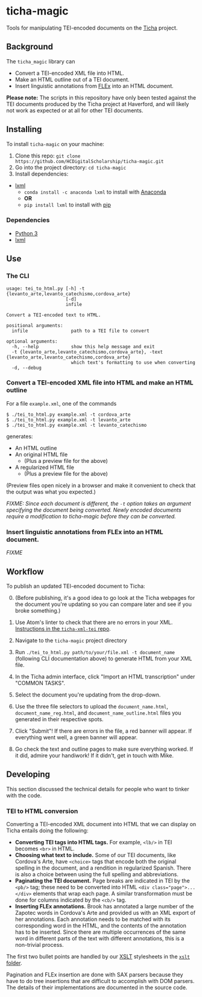# ticha-magic

Tools for manipulating TEI-encoded documents on the [Ticha](https://ticha.haverford.edu) project.

## Background

The `ticha_magic` library can
  - Convert a TEI-encoded XML file into HTML.
  - Make an HTML outline out of a TEI document.
  - Insert linguistic annotations from [FLEx](https://software.sil.org/fieldworks/) into an HTML document.

**Please note:** The scripts in this repository have only been tested against the TEI documents produced by the Ticha project at Haverford, and will likely not work as expected or at all for other TEI documents.

## Installing

To install `ticha-magic` on your machine:

1. Clone this repo: `git clone https://github.com/HCDigitalScholarship/ticha-magic.git`
2. Go into the project directory: `cd ticha-magic`
3. Install dependencies:
  * [lxml](https://lxml.de/)
    * `conda install -c anaconda lxml` to install with [Anaconda](https://anaconda.org/anaconda/lxml)
    * **OR**
    * `pip install lxml` to install with [pip](https://pypi.org/project/lxml/)

### Dependencies

* [Python 3](https://www.python.org/)
* [lxml](https://lxml.de/)

## Use

### The CLI

```
usage: tei_to_html.py [-h] -t {levanto_arte,levanto_catechismo,cordova_arte}
                      [-d]
                      infile

Convert a TEI-encoded text to HTML.

positional arguments:
  infile                path to a TEI file to convert

optional arguments:
  -h, --help            show this help message and exit
  -t {levanto_arte,levanto_catechismo,cordova_arte}, -text {levanto_arte,levanto_catechismo,cordova_arte}
                        which text's formatting to use when converting
  -d, --debug
```

### Convert a TEI-encoded XML file into HTML and make an HTML outline

For a file `example.xml`, one of the commands

```shell
$ ./tei_to_html.py example.xml -t cordova_arte
$ ./tei_to_html.py example.xml -t levanto_arte
$ ./tei_to_html.py example.xml -t levanto_catechismo
```

generates:
* An HTML outline
* An original HTML file
  * (Plus a preview file for the above)
* A regularized HTML file
  * (Plus a preview file for the above)

(Preview files open nicely in a browser and make it convenient to check that the output was what you expected.)

*FIXME: Since each document is different, the `-t` option takes an argument specifying the document being converted. Newly encoded documents require a modification to ticha-magic before they can be converted.*

### Insert linguistic annotations from FLEx into an HTML document.

*FIXME*


## Workflow

To publish an updated TEI-encoded document to Ticha:

0. (Before publishing, it's a good idea to go look at the Ticha webpages for the document you're updating so you can compare later and see if you broke something.)


1. Use Atom's linter to check that there are no errors in your XML. [Instructions in the `ticha-xml-tei` repo](https://github.com/HCDigitalScholarship/ticha-xml-tei#linting).
2. Navigate to the `ticha-magic` project directory
3. Run `./tei_to_html.py path/to/your/file.xml -t document_name` (following CLI documentation above) to generate HTML from your XML file.
4. In the Ticha admin interface, click "Import an HTML transcription" under "COMMON TASKS".
5. Select the document you're updating from the drop-down.
6. Use the three file selectors to upload the `document_name.html`, `document_name_reg.html`, and `document_name_outline.html` files you generated in their respective spots.
7. Click "Submit"! If there are errors in the file, a red banner will appear. If everything went well, a green banner will appear.
8. Go check the text and outline pages to make sure everything worked. If it did, admire your handiwork! If it didn't, get in touch with Mike.


## Developing

This section discussed the technical details for people who want to tinker with the code.

### TEI to HTML conversion
Converting a TEI-encoded XML document into HTML that we can display on Ticha entails doing the following:

- **Converting TEI tags into HTML tags.** For example, `<lb/>` in TEI becomes `<br>` in HTML.
- **Choosing what text to include.** Some of our TEI documents, like Cordova's Arte, have `<choice>` tags that encode both the original spelling in the document, and a rendition in regularized Spanish. There is also a choice between using the full spelling and abbreviations.
- **Paginating the TEI document.** Page breaks are indicated in TEI by the `<pb/>` tag; these need to be converted into HTML `<div class="page">...</div>` elements that wrap each page. A similar transformation must be done for columns indicated by the `<cb/>` tag.
- **Inserting FLEx annotations.** Brook has annotated a large number of the Zapotec words in Cordova's Arte and provided us with an XML export of her annotations. Each annotation needs to be matched with its corresponding word in the HTML, and the contents of the annotation has to be inserted.  Since there are multiple occurrences of the same word in different parts of the text with different annotations, this is a non-trivial process.

The first two bullet points are handled by our [XSLT](https://en.wikipedia.org/wiki/XSLT) stylesheets in the [`xslt` folder](xslt/).

Pagination and FLEx insertion are done with SAX parsers because they have to do tree insertions that are difficult to accomplish with DOM parsers. The details of their implementations are documented in the source code.

